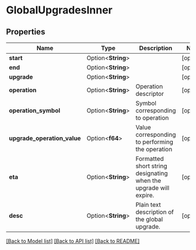 # GlobalUpgradesInner

## Properties

Name | Type | Description | Notes
------------ | ------------- | ------------- | -------------
**start** | Option<**String**> |  | [optional]
**end** | Option<**String**> |  | [optional]
**upgrade** | Option<**String**> |  | [optional]
**operation** | Option<**String**> | Operation descriptor | [optional]
**operation_symbol** | Option<**String**> | Symbol corresponding to operation | [optional]
**upgrade_operation_value** | Option<**f64**> | Value corresponding to performing the operation | [optional]
**eta** | Option<**String**> | Formatted short string designating when the upgrade will expire. | [optional]
**desc** | Option<**String**> | Plain text description of the global upgrade. | [optional]

[[Back to Model list]](../README.md#documentation-for-models) [[Back to API list]](../README.md#documentation-for-api-endpoints) [[Back to README]](../README.md)


